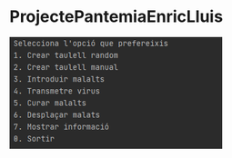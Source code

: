 # ProjectePantemiaEnricLluis
![alt text](https://github.com/EnricRobert/ProjectePantemiaEnricLluis/blob/main/1.PNG)
